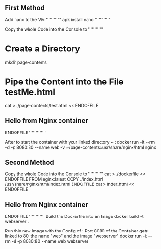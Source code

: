 First Method
----------

Add nano to the VM
''''''''''''
apk install nano
''''''''''''

Copy the whole Code into the Console to
''''''''''''
# Create a Directory
mkdir page-contents
# Pipe the Content into the File testMe.html
cat > ./page-contents/test.html << ENDOFFILE
<!doctype html>
<html lang="en">
<head>
  <meta charset="utf-8">
  <title>Docker Nginx Example With Mount</title>
</head>
<body>
  <h2>Hello from Nginx container</h2>
</body>
</html>
ENDOFFILE
'''''''''''''

After to start the container with your linked directory ~ :
    docker run -it --rm -d -p 8080:80 --name web -v ~/page-contents:/usr/share/nginx/html nginx


Second Method
-------------
Copy the whole Code into the Console to
''''''''''''
cat > ./dockerfile << ENDOFFILE
FROM nginx:latest
COPY ./index.html /usr/share/nginx/html/index.html
ENDOFFILE
cat > index.html << ENDOFFILE
<!doctype html>
<html lang="en">
<head>
  <meta charset="utf-8">
  <title>Docker Nginx Example without Mount</title>
</head>
<body>
  <h2>Hello from Nginx container</h2>
</body>
</html>
ENDOFFILE
''''''''''''
Build the Dockerfile into an Image
    docker build -t webserver .

Run this new Image with the Config of : Port 8080 of the Container gets linked to 80, the name "web" and the image "webserver"
    docker run -it --rm -d -p 8080:80 --name web webserver

